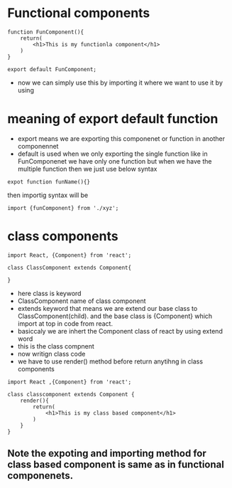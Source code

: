 # Functional components

```
function FunComponent(){
    return(
        <h1>This is my functionla component</h1>
    )
}

export default FunComponent;
```

- now we can simply use this by importing it where we want to use it by using <FunComponent />

# meaning of export default function

- export means we are exporting this componenet or function in another componennet
- default is used when we only exporting the single function like in FunComponenet we have only one function but when we have the multiple function then we just use below syntax

```
expot function funName(){}
```

then importig syntax will be

```
import {funComponent} from './xyz';

```

# class components

```
import React, {Component} from 'react';

class ClassComponent extends Component{

}
```

- here class is keyword
- ClassComponent name of class component
- extends keyword that means we are extend our base class to ClassComponent(child). and the base class is {Component} which import at top in code from react.
- basiccaly we are inhert the Component class of react by using extend word
- this is the class compnent
- now writign class code
- we have to use render() method before return anytihng in class components

```
import React ,{Component} from 'react';

class classcomponent extends Component {
    render(){
        return(
            <h1>This is my class based component</h1>
        )
    }
}

```

## Note the expoting and importing method for class based component is same as in functional componenets.
